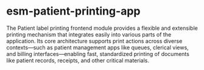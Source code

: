 # esm-patient-printing-app

The Patient label printing frontend module provides a flexible and extensible printing mechanism that integrates easily into various parts of the application. Its core architecture supports print actions across diverse contexts—such as patient management apps like queues, clerical views, and billing interfaces—enabling fast, standardized printing of documents like patient records, receipts, and other critical materials.
